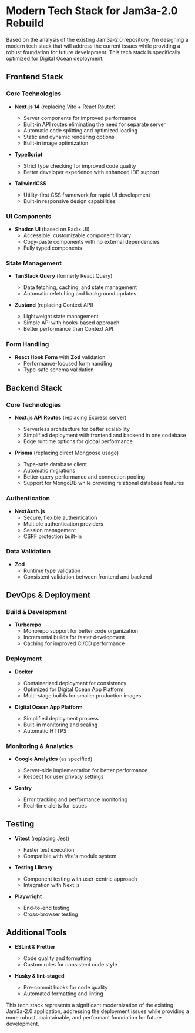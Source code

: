 # Modern Tech Stack for Jam3a-2.0 Rebuild

Based on the analysis of the existing Jam3a-2.0 repository, I'm designing a modern tech stack that will address the current issues while providing a robust foundation for future development. This tech stack is specifically optimized for Digital Ocean deployment.

## Frontend Stack

### Core Technologies
- **Next.js 14** (replacing Vite + React Router)
  - Server components for improved performance
  - Built-in API routes eliminating the need for separate server
  - Automatic code splitting and optimized loading
  - Static and dynamic rendering options
  - Built-in image optimization

- **TypeScript**
  - Strict type checking for improved code quality
  - Better developer experience with enhanced IDE support

- **TailwindCSS**
  - Utility-first CSS framework for rapid UI development
  - Built-in responsive design capabilities

### UI Components
- **Shadcn UI** (based on Radix UI)
  - Accessible, customizable component library
  - Copy-paste components with no external dependencies
  - Fully typed components

### State Management
- **TanStack Query** (formerly React Query)
  - Data fetching, caching, and state management
  - Automatic refetching and background updates

- **Zustand** (replacing Context API)
  - Lightweight state management
  - Simple API with hooks-based approach
  - Better performance than Context API

### Form Handling
- **React Hook Form** with **Zod** validation
  - Performance-focused form handling
  - Type-safe schema validation

## Backend Stack

### Core Technologies
- **Next.js API Routes** (replacing Express server)
  - Serverless architecture for better scalability
  - Simplified deployment with frontend and backend in one codebase
  - Edge runtime options for global performance

- **Prisma** (replacing direct Mongoose usage)
  - Type-safe database client
  - Automatic migrations
  - Better query performance and connection pooling
  - Support for MongoDB while providing relational database features

### Authentication
- **NextAuth.js**
  - Secure, flexible authentication
  - Multiple authentication providers
  - Session management
  - CSRF protection built-in

### Data Validation
- **Zod**
  - Runtime type validation
  - Consistent validation between frontend and backend

## DevOps & Deployment

### Build & Development
- **Turborepo**
  - Monorepo support for better code organization
  - Incremental builds for faster development
  - Caching for improved CI/CD performance

### Deployment
- **Docker**
  - Containerized deployment for consistency
  - Optimized for Digital Ocean App Platform
  - Multi-stage builds for smaller production images

- **Digital Ocean App Platform**
  - Simplified deployment process
  - Built-in monitoring and scaling
  - Automatic HTTPS

### Monitoring & Analytics
- **Google Analytics** (as specified)
  - Server-side implementation for better performance
  - Respect for user privacy settings

- **Sentry**
  - Error tracking and performance monitoring
  - Real-time alerts for issues

## Testing
- **Vitest** (replacing Jest)
  - Faster test execution
  - Compatible with Vite's module system

- **Testing Library**
  - Component testing with user-centric approach
  - Integration with Next.js

- **Playwright**
  - End-to-end testing
  - Cross-browser testing

## Additional Tools
- **ESLint & Prettier**
  - Code quality and formatting
  - Custom rules for consistent code style

- **Husky & lint-staged**
  - Pre-commit hooks for code quality
  - Automated formatting and linting

This tech stack represents a significant modernization of the existing Jam3a-2.0 application, addressing the deployment issues while providing a more robust, maintainable, and performant foundation for future development.
